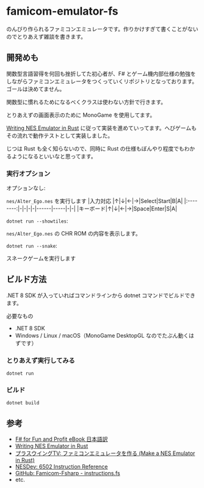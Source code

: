 # famicom-emulator-fs
のんびり作られるファミコンエミュレータです。作りかけすぎて書くことがないのでとりあえず雑談を書きます。

## 開発めも
関数型言語習得を何回も挫折してた初心者が、F# とゲーム機内部仕様の勉強をしながらファミコンエミュレータをつくっていくリポジトリとなっております。ゴールは決めてません。

関数型に慣れるためになるべくクラスは使わない方針で行きます。

とりあえずの画面表示のために MonoGame を使用してます。

[Writing NES Emulator in Rust](https://bugzmanov.github.io/nes_ebook/) に従って実装を進めていってます。へびゲームもその流れで動作テストとして実装しました。

じつは Rust も全く知らないので、同時に Rust の仕様もぼんやり程度でもわかるようになるといいなと思ってます。

### 実行オプション
オプションなし:

```nes/Alter_Ego.nes``` を実行します
|入力対応  |↑|↓|←|→|Select|Start|B|A|
|:--------:|-|-|-|-|------|-----|-|-|
|キーボード|↑|↓|←|→|Space|Enter|S|A|

```dotnet run --showtiles```:

```nes/Alter_Ego.nes``` の CHR ROM の内容を表示します。

```dotnet run --snake```:

スネークゲームを実行します

## ビルド方法
.NET 8 SDK が入っていればコマンドラインから dotnet コマンドでビルドできます。

必要なもの
- .NET 8 SDK
- Windows / Linux / macOS（MonoGame DesktopGL なのでたぶん動くはずです）

### とりあえず実行してみる
```dotnet run```

### ビルド
```dotnet build```

## 参考
- [F# for Fun and Profit eBook 日本語訳](https://matarillo.github.io/fsharp_for_fun_and_profit-ja/index.html
  "読んでて楽しく役立つ入門書です おすすめです！")
- [Writing NES Emulator in Rust](https://bugzmanov.github.io/nes_ebook/)
- [プラスウイングTV: ファミコンエミュレータを作る (Make a NES Emulator in Rust)](https://www.youtube.com/watch?v=B-0bw4q6Pxo&list=PLp_EUEO9JJP1cMwbqzOHFOI9gPH_zoO0U
  "動画を見ながらコーディングをしています 心強いです")
- [NESDev: 6502 Instruction Reference](https://www.nesdev.org/obelisk-6502-guide/reference.html
  "CPUの仕様の参考に また Instruction.fs はこのページ内容から抽出して自動生成してます")
- [GitHub: Famicom-Fsharp - instructions.fs](https://github.com/kxkx5150/Famicom-Fsharp/blob/main/src/emulator/instructions.fs
  "型の使い方を参考にさせていただきました")
- etc.